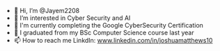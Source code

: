 - 👋 Hi, I’m @Jayem2208
- 👀 I’m interested in Cyber Security and AI
- 🌱 I'm currently completing the Google CyberSecurity Certification 
- 💞️ I graduated from my BSc Computer Science course last year 
- 📫 How to reach me LinkdIn: www.linkedin.com/in/joshuamatthews10

<!---
Jayem2208/Jayem2208 is a ✨ special ✨ repository because its `README.md` (this file) appears on your GitHub profile.
You can click the Preview link to take a look at your changes.
--->

